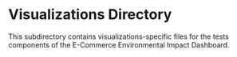 # Visualizations Directory

This subdirectory contains visualizations-specific files for the tests components of the E-Commerce Environmental Impact Dashboard.
